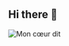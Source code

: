 ## Hi there 👋

![Mon cœur dit ](https://github.com/user-attachments/assets/f4dd0198-c1ef-4278-be66-c2b9075cc9a5)

<!--
**maeva-sallot/maeva-sallot** is a ✨ _special_ ✨ repository because its `README.md` (this file) appears on your GitHub profile.

Here are some ideas to get you started:

- 🔭 I’m currently working on ...
- 🌱 I’m currently learning ...
- 👯 I’m looking to collaborate on ...
- 🤔 I’m looking for help with ...
- 💬 Ask me about ...
- 📫 How to reach me: ...
- 😄 Pronouns: ...
- ⚡ Fun fact: ...
-->
